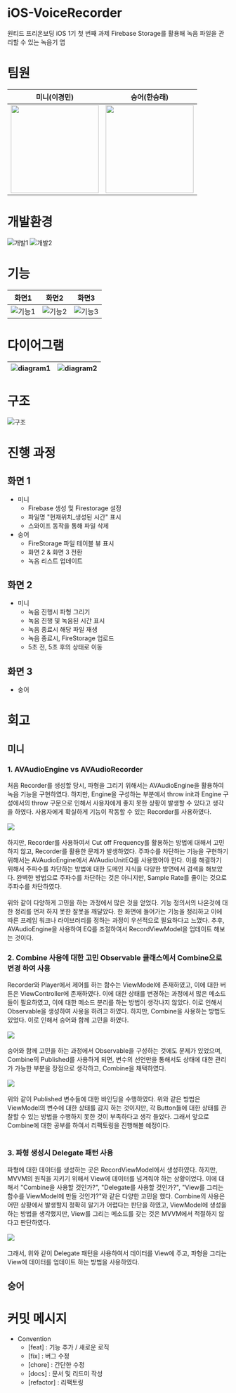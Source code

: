 # iOS-VoiceRecorder
원티드 프리온보딩 iOS 1기 첫 번째 과제
Firebase Storage를 활용해 녹음 파일을 관리할 수 있는 녹음기 앱

# 팀원
|미니(이경민)|숭어(한승래)|
|--|--|
|[<img src="https://avatars.githubusercontent.com/u/52390923?v=4" width="200">](https://github.com/leegyoungmin)|[<img src="https://avatars.githubusercontent.com/u/31765530?v=4" width="200">](https://github.com/hhhan0315)|

# 개발환경
![개발1](https://img.shields.io/badge/iOS-14.0+-silver) ![개발2](https://img.shields.io/badge/FireStorage-9.2.0-yellow)

# 기능
|화면1|화면2|화면3|
|--|--|--|
|![기능1](https://github.com/hhhan0315/ios-wanted-VoiceRecorder/blob/main/스크린샷/기능1.gif)|![기능2](https://github.com/hhhan0315/ios-wanted-VoiceRecorder/blob/main/스크린샷/기능2.gif)|![기능3](https://github.com/hhhan0315/ios-wanted-VoiceRecorder/blob/main/스크린샷/기능3.gif)|

# 다이어그램
|![diagram1](https://github.com/hhhan0315/ios-wanted-VoiceRecorder/blob/main/스크린샷/diagram1.png)|![diagram2](https://github.com/hhhan0315/ios-wanted-VoiceRecorder/blob/main/스크린샷/diagram2.png)|
|--|--|

# 구조
![구조](https://github.com/hhhan0315/ios-wanted-VoiceRecorder/blob/main/스크린샷/구조.png)

# 진행 과정

## 화면 1
- 미니
  - Firebase 생성 및 Firestorage 설정
  - 파일명 "현재위치_생성된 시간" 표시
  - 스와이프 동작을 통해 파일 삭제
- 숭어
  - FireStorage 파일 테이블 뷰 표시
  - 화면 2 & 화면 3 전환
  - 녹음 리스트 업데이트

## 화면 2
- 미니
  - 녹음 진행시 파형 그리기
  - 녹음 진행 및 녹음된 시간 표시
  - 녹음 종료시 해당 파일 재생
  - 녹음 종료시, FireStorage 업로드
  - 5초 전, 5초 후의 상태로 이동

## 화면 3
- 숭어

# 회고
## 미니

### 1. AVAudioEngine vs AVAudioRecorder
처음 Recorder를 생성할 당시, 파형을 그리기 위해서는 AVAudioEngine을 활용하여 녹음 기능을 구현하였다. 하지만, Engine을 구성하는 부분에서 throw init과 Engine 구성에서의 throw 구문으로 인해서 사용자에게 좋지 못한 상황이 발생할 수 있다고 생각을 하였다. 사용자에게 확실하게 기능이 작동할 수 있는 Recorder를 사용하였다. 
<br><br>
<img src="./스크린샷/회고1_mini.png">
<br><br>
하지만, Recorder를 사용하여서 Cut off Frequency를 활용하는 방법에 대해서 고민하지 않고, Recorder를 활용한 문제가 발생하였다. 주파수를 차단하는 기능을 구현하기 위해서는 AVAudioEngine에서 AVAudioUnitEQ를 사용했어야 한다. 이를 해결하기 위해서 주파수를 차단하는 방법에 대한 도메인 지식을 다양한 방면에서 검색을 해보았다. 완벽한 방법으로 주파수를 차단하는 것은 아니지만, Sample Rate를 줄이는 것으로 주파수를 차단하였다.
<br><br>
위와 같이 다양하게 고민을 하는 과정에서 많은 것을 얻었다. 기능 정의서의 나온것에 대한 정리를 먼저 하지 못한 잘못을 깨달았다. 한 화면에 들어가는 기능을 정리하고 이에 따른 프레임 워크나 라이브러리를 정하는 과정이 우선적으로 필요하다고 느꼈다. 추후, AVAudioEngine을 사용하여 EQ를 조절하여서 RecordViewModel을 업데이트 해보는 것이다.

### 2. Combine 사용에 대한 고민 Observable 클래스에서 Combine으로 변경 하여 사용
Recorder와 Player에서 제어를 하는 함수는 ViewModel에 존재하였고, 이에 대한 버튼은 ViewController에 존재하였다. 이에 대한 상태를 변경하는 과정에서 많은 메소드들이 필요하였고, 이에 대한 메소드 분리를 하는 방법이 생각나지 않았다. 이로 인해서 Observable을 생성하여 사용을 하려고 하였다. 하지만, Combine을 사용하는 방법도 있었다. 이로 인해서 숭어와 함께 고민을 하였다.
<br><br>
<img src="./스크린샷/회고2-1_mini.png">
<br><br>
숭어와 함께 고민을 하는 과정에서 Observable을 구성하는 것에도 문제가 있었으며, Combine의 Published를 사용하게 되면, 변수의 선언만을 통해서도 상태에 대한 관리가 가능한 부분을 장점으로 생각하고, Combine을 채택하였다.
<br><br>
<img src="./스크린샷/회고2-2_mini.png">
<br><br>
위와 같이 Published 변수들에 대한 바인딩을 수행하였다. 위와 같은 방법은 ViewModel의 변수에 대한 상태를 감지 하는 것이지만, 각 Button들에 대한 상태를 관찰할 수 있는 방법을 수행하지 못한 것이 부족하다고 생각 들었다. 그래서 앞으로 Combine에 대한 공부를 하여서 리팩토링을 진행해볼 예정이다.
<br><br>

### 3. 파형 생성시 Delegate 패턴 사용
파형에 대한 데이터를 생성하는 곳은 RecordViewModel에서 생성하였다. 하지만, MVVM의 원칙을 지키기 위해서 View에 데이터를 넘겨줘야 하는 상황이었다. 이에 대해서 "Combine을 사용할 것인가?", "Delegate를 사용할 것인가?", "View를 그리는 함수를 ViewModel에 만들 것인가?"와 같은 다양한 고민을 했다. Combine의 사용은 어떤 상황에서 발생할지 정확히 알기가 어렵다는 판단을 하였고, ViewModel에 생성을 하는 방법을 생각했지만, View를 그리는 메소드를 갖는 것은 MVVM에서 적절하지 않다고 판단하였다.
<br><br>
<img src="./스크린샷/회고3_mini.png">
<br><br>
그래서, 위와 같이 Delegate 패턴을 사용하여서 데이터를 View에 주고, 파형을 그리는 View에 데이터를 업데이트 하는 방법을 사용하였다.
## 숭어

# 커밋 메시지
- Convention
  - [feat] : 기능 추가 / 새로운 로직
  - [fix] : 버그 수정
  - [chore] : 간단한 수정
  - [docs] : 문서 및 리드미 작성
  - [refactor] : 리팩토링

